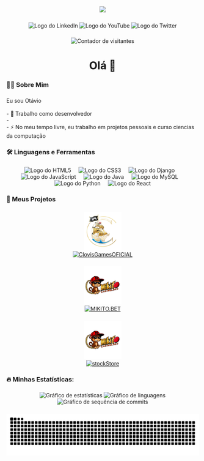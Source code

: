 <div align="center">
  <img height="150" src="https://media1.tenor.com/m/Ctlk_XAAOU4AAAAd/szczuras-brat.gif"  />
</div>

###

<div align="center">
  <img src="https://img.shields.io/static/v1?message=LinkedIn&logo=linkedin&label=&color=0077B5&logoColor=white&labelColor=&style=for-the-badge" height="25" alt="Logo do LinkedIn"  />
  <img src="https://img.shields.io/static/v1?message=YouTube&logo=youtube&label=&color=FF0000&logoColor=white&labelColor=&style=for-the-badge" height="25" alt="Logo do YouTube"  />
  <img src="https://img.shields.io/static/v1?message=Twitter&logo=twitter&label=&color=1DA1F2&logoColor=white&labelColor=&style=for-the-badge" height="25" alt="Logo do Twitter"  />
</div>

###

<div align="center">
  <img src="https://visitor-badge.laobi.icu/badge?page_id=TavinScapi.TavinScapi&" alt="Contador de visitantes" />
</div>

###

<h1 align="center">Olá 👋</h1>

###

<h3 align="left">👩‍💻 Sobre Mim</h3>

###

<p align="left">Eu sou Otávio <br><br>- 🔭 Trabalho como desenvolvedor<br>- <br>- ⚡ No meu tempo livre, eu trabalho em projetos pessoais e curso ciencias da computação</p>

###

<h3 align="left">🛠 Linguagens e Ferramentas</h3>

###

<div align="center">
  <img src="https://cdn.jsdelivr.net/gh/devicons/devicon/icons/html5/html5-original.svg" height="40" alt="Logo do HTML5"  />
  <img width="12" />
  <img src="https://cdn.jsdelivr.net/gh/devicons/devicon/icons/css3/css3-original.svg" height="40" alt="Logo do CSS3"  />
  <img width="12" />
  <img src="https://cdn.jsdelivr.net/gh/devicons/devicon/icons/django/django-plain.svg" height="40" alt="Logo do Django"  />
  <img width="12" />
  <img src="https://cdn.jsdelivr.net/gh/devicons/devicon/icons/javascript/javascript-original.svg" height="40" alt="Logo do JavaScript"  />
  <img width="12" />
  <img src="https://cdn.jsdelivr.net/gh/devicons/devicon/icons/java/java-original.svg" height="40" alt="Logo do Java"  />
  <img width="12" />
  <img src="https://cdn.jsdelivr.net/gh/devicons/devicon/icons/mysql/mysql-original.svg" height="40" alt="Logo do MySQL"  />
  <img width="12" />
  <img src="https://cdn.jsdelivr.net/gh/devicons/devicon/icons/python/python-original.svg" height="40" alt="Logo do Python"  />
  <img width="12" />
  <img src="https://cdn.jsdelivr.net/gh/devicons/devicon/icons/react/react-original.svg" height="40" alt="Logo do React"  />
</div>

###

<h3 align="left">🚀 Meus Projetos</h3>

###

<div align="center">
  <!-- Projeto 1 -->
  <div>
    <a href="https://github.com/TavinScapi/ClovisGamesOFICIAL.git">
      <img src="https://github.com/TavinScapi/Imagens/blob/main/LOGO_CLOVISGAMES.png?raw=true" height="100" alt="Imagem do Projeto ClovisGamesOFICIAL" />
    </a>
    <br>
    <a href="https://github.com/TavinScapi/ClovisGamesOFICIAL.git">
      <img src="https://github-readme-stats.vercel.app/api/pin/?username=TavinScapi&repo=ClovisGamesOFICIAL&theme=dark&hide_border=true" alt="ClovisGamesOFICIAL" />
    </a>
  </div>
  
  ###

  <!-- Projeto 2 -->
  <div style="margin-top: 20px;">
    <a href="https://github.com/TavinScapi/MIKITO.BET.git">
      <img src="https://github.com/TavinScapi/Imagens/blob/main/logo-removebg-preview.png?raw=true" height="100" alt="Imagem do Projeto MIKITO.BET" />
    </a>
    <br>
    <a href="https://github.com/TavinScapi/MIKITO.BET.git">
      <img src="https://github-readme-stats.vercel.app/api/pin/?username=TavinScapi&repo=MIKITO.BET&theme=dark&hide_border=true" alt="MIKITO.BET" />
    </a>
  </div>
  
  ###

  <!-- Projeto 2 -->
  <div style="margin-top: 20px;">
    <a href="https://github.com/TavinScapi/stockStore.git">
      <img src="https://github.com/TavinScapi/Imagens/blob/main/logo-removebg-preview.png?raw=true" height="100" alt="Imagem do Projeto MIKITO.BET" />
    </a>
    <br>
    <a href="https://github.com/TavinScapi/stockStore.git">
      <img src="https://github-readme-stats.vercel.app/api/pin/?username=TavinScapi&repo=stockStore&theme=dark&hide_border=true" alt="stockStore" />
    </a>
  </div>
  
  ###

<h3 align="left">🔥 Minhas Estatísticas:</h3>

###

<div align="center">
  <img src="https://github-readme-stats.vercel.app/api?username=TavinScapi&hide_title=false&hide_rank=false&show_icons=true&include_all_commits=true&count_private=true&disable_animations=false&theme=dark&locale=pt-br&hide_border=false&order=1" height="150" alt="Gráfico de estatísticas" />
  <img src="https://github-readme-stats.vercel.app/api/top-langs?username=TavinScapi&locale=pt-br&hide_title=false&layout=compact&card_width=320&langs_count=5&theme=dark&hide_border=false&order=2" height="150" alt="Gráfico de linguagens" />
  <img src="https://streak-stats.demolab.com?user=TavinScapi&locale=pt-br&mode=daily&theme=dark&hide_border=false&border_radius=5&order=3" height="150" alt="Gráfico de sequência de commits"  />
</div>


###

<img src="https://raw.githubusercontent.com/TavinScapi/TavinScapi/output/snake.svg" alt="Animação Snake" />

###
